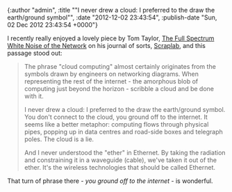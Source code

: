 

{:author "admin", :title "\"I never drew a cloud: I preferred to the draw the earth/ground symbol\"", :date "2012-12-02 23:43:54", :publish-date "Sun, 02 Dec 2012 23:43:54 +0000"}



<!-- content below -->

I recently really enjoyed a lovely piece by Tom Taylor, [The Full Spectrum White Noise of the Network][1] on his journal of sorts, [Scraplab][2], and this passage stood out:

> The phrase "cloud computing" almost certainly originates from the symbols drawn by engineers on networking diagrams. When representing the rest of the internet - the amorphous blob of computing just beyond the horizon - scribble a cloud and be done with it.
>
> I never drew a cloud: I preferred to the draw the earth/ground symbol. You don't connect to the cloud, you ground off to the internet. It seems like a better metaphor: computing flows through physical pipes, popping up in data centres and road-side boxes and telegraph poles. The cloud is a lie.
>
> And I never understood the "ether" in Ethernet. By taking the radiation and constraining it in a waveguide (cable), we've taken it out of the ether. It's the wireless technologies that should be called Ethernet.

That turn of phrase there - _you ground off to the internet_ - is wonderful.


[1]: http://scraplab.net/the-full-spectrum-white-noise-of-the-network
[2]: http://scraplab.net/

